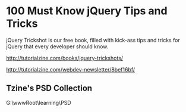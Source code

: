 # 100 Must Know jQuery Tips and Tricks  




jQuery Trickshot is our free book, filled with kick-ass tips and tricks for jQuery that every developer should know.



http://tutorialzine.com/books/jquery-trickshots/


http://tutorialzine.com/webdev-newsletter/8bef16bf/




## Tzine's PSD Collection


G:\wwwRoot\learning\PSD



